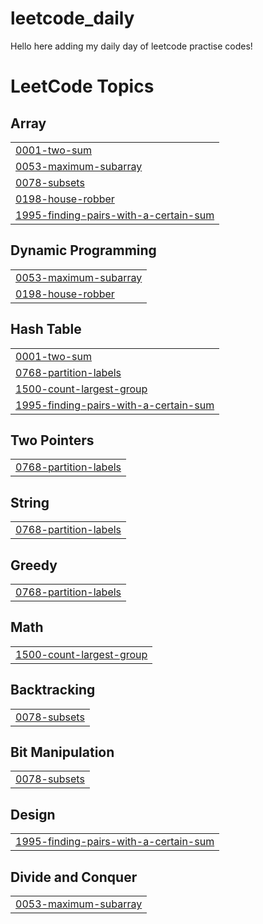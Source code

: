 # leetcode_daily

Hello here adding my daily day of leetcode practise codes!

<!---LeetCode Topics Start-->
# LeetCode Topics
## Array
|  |
| ------- |
| [0001-two-sum](https://github.com/TamizhSelvan14/leetcode_daily/tree/master/0001-two-sum) |
| [0053-maximum-subarray](https://github.com/TamizhSelvan14/leetcode_daily/tree/master/0053-maximum-subarray) |
| [0078-subsets](https://github.com/TamizhSelvan14/leetcode_daily/tree/master/0078-subsets) |
| [0198-house-robber](https://github.com/TamizhSelvan14/leetcode_daily/tree/master/0198-house-robber) |
| [1995-finding-pairs-with-a-certain-sum](https://github.com/TamizhSelvan14/leetcode_daily/tree/master/1995-finding-pairs-with-a-certain-sum) |
## Dynamic Programming
|  |
| ------- |
| [0053-maximum-subarray](https://github.com/TamizhSelvan14/leetcode_daily/tree/master/0053-maximum-subarray) |
| [0198-house-robber](https://github.com/TamizhSelvan14/leetcode_daily/tree/master/0198-house-robber) |
## Hash Table
|  |
| ------- |
| [0001-two-sum](https://github.com/TamizhSelvan14/leetcode_daily/tree/master/0001-two-sum) |
| [0768-partition-labels](https://github.com/TamizhSelvan14/leetcode_daily/tree/master/0768-partition-labels) |
| [1500-count-largest-group](https://github.com/TamizhSelvan14/leetcode_daily/tree/master/1500-count-largest-group) |
| [1995-finding-pairs-with-a-certain-sum](https://github.com/TamizhSelvan14/leetcode_daily/tree/master/1995-finding-pairs-with-a-certain-sum) |
## Two Pointers
|  |
| ------- |
| [0768-partition-labels](https://github.com/TamizhSelvan14/leetcode_daily/tree/master/0768-partition-labels) |
## String
|  |
| ------- |
| [0768-partition-labels](https://github.com/TamizhSelvan14/leetcode_daily/tree/master/0768-partition-labels) |
## Greedy
|  |
| ------- |
| [0768-partition-labels](https://github.com/TamizhSelvan14/leetcode_daily/tree/master/0768-partition-labels) |
## Math
|  |
| ------- |
| [1500-count-largest-group](https://github.com/TamizhSelvan14/leetcode_daily/tree/master/1500-count-largest-group) |
## Backtracking
|  |
| ------- |
| [0078-subsets](https://github.com/TamizhSelvan14/leetcode_daily/tree/master/0078-subsets) |
## Bit Manipulation
|  |
| ------- |
| [0078-subsets](https://github.com/TamizhSelvan14/leetcode_daily/tree/master/0078-subsets) |
## Design
|  |
| ------- |
| [1995-finding-pairs-with-a-certain-sum](https://github.com/TamizhSelvan14/leetcode_daily/tree/master/1995-finding-pairs-with-a-certain-sum) |
## Divide and Conquer
|  |
| ------- |
| [0053-maximum-subarray](https://github.com/TamizhSelvan14/leetcode_daily/tree/master/0053-maximum-subarray) |
<!---LeetCode Topics End-->